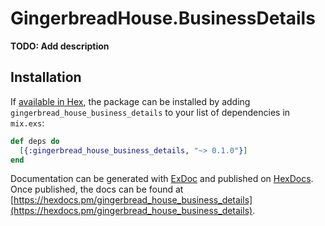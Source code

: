 # GingerbreadHouse.BusinessDetails

**TODO: Add description**

## Installation

If [available in Hex](https://hex.pm/docs/publish), the package can be installed
by adding `gingerbread_house_business_details` to your list of dependencies in `mix.exs`:

```elixir
def deps do
  [{:gingerbread_house_business_details, "~> 0.1.0"}]
end
```

Documentation can be generated with [ExDoc](https://github.com/elixir-lang/ex_doc)
and published on [HexDocs](https://hexdocs.pm). Once published, the docs can
be found at [https://hexdocs.pm/gingerbread_house_business_details](https://hexdocs.pm/gingerbread_house_business_details).
